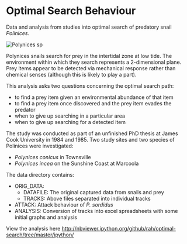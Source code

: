 # Optimal Search Behaviour

Data and analysis from studies into optimal search of predatory snail _Polinices_.

![_Polynices sp_](https://avatars.githubusercontent.com/u/70077?v=4)

Polynices snails search for prey in the intertidal zone at low tide. The environment within
which they search represents a 2-dimensional plane. Prey items appear to be detected via mechanical response
rather than chemical senses (although this is likely to play a part). 

This analysis asks two questions concerning the optimal search path:
 - to find a prey item given an environmental abundance of that item
 - to find a prey item once discovered and the prey item evades the predator
 - when to give up searching in a particular area
 - when to give up searching for a detected item 

The study was conducted as part of an unfinished PhD thesis at James Cook University
in 1984 and 1985. Two study sites and two species of Polinices were investigated:

- _Polynices conicus_ in Townsville
- _Polynices incea_ on the Sunshine Coast at Marcoola

The data directory contains:

- ORIG_DATA: 
    - DATAFILE: The original captured data from snails and prey
    - TRACKS: Above files separated into individual tracks
- ATTACK: Attack behaviour of _P. sordidus_
- ANALYSIS: Conversion of tracks into excel spreadsheets with some initial graphs and analysis

View the analysis here http://nbviewer.ipython.org/github/rah/optimal-search/tree/master/ipython/
